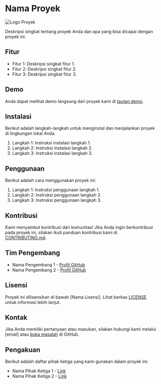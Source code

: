 # Nama Proyek

![Logo Proyek](link-to-logo.png)

Deskripsi singkat tentang proyek Anda dan apa yang bisa dicapai dengan proyek ini.

## Fitur

- Fitur 1: Deskripsi singkat fitur 1.
- Fitur 2: Deskripsi singkat fitur 2.
- Fitur 3: Deskripsi singkat fitur 3.

## Demo

Anda dapat melihat demo langsung dari proyek kami di [tautan demo](link-demo).

## Instalasi

Berikut adalah langkah-langkah untuk menginstal dan menjalankan proyek di lingkungan lokal Anda.

1. Langkah 1: Instruksi instalasi langkah 1.
2. Langkah 2: Instruksi instalasi langkah 2.
3. Langkah 3: Instruksi instalasi langkah 3.

## Penggunaan

Berikut adalah cara menggunakan proyek ini:

1. Langkah 1: Instruksi penggunaan langkah 1.
2. Langkah 2: Instruksi penggunaan langkah 2.
3. Langkah 3: Instruksi penggunaan langkah 3.

## Kontribusi

Kami menyambut kontribusi dari komunitas! Jika Anda ingin berkontribusi pada proyek ini, silakan ikuti panduan kontribusi kami di [CONTRIBUTING.md](link-contributing).

## Tim Pengembang

- Nama Pengembang 1 - [Profil GitHub](link-github-profile)
- Nama Pengembang 2 - [Profil GitHub](link-github-profile)

## Lisensi

Proyek ini dilisensikan di bawah [Nama Lisensi]. Lihat berkas [LICENSE](link-license) untuk informasi lebih lanjut.

## Kontak

Jika Anda memiliki pertanyaan atau masukan, silakan hubungi kami melalui [email] atau [buka masalah](link-issues) di GitHub.

## Pengakuan

Berikut adalah daftar pihak ketiga yang kami gunakan dalam proyek ini:

- Nama Pihak Ketiga 1 - [Link](link)
- Nama Pihak Ketiga 2 - [Link](link)
